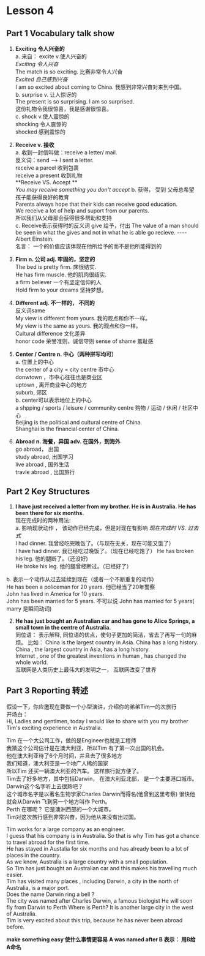 # Lesson 4

## Part 1  Vocabulary talk show

1. **Exciting  令人兴奋的**  
   a. 来自： excite v.使人兴奋的  
        *Exciting 令人兴奋*   
        The match is so exciting. 比赛非常令人兴奋   
       *Excited 自己感到兴奋*    
        I am so excited about coming to China. 我感到非常兴奋对来到中国。  
    b. surprise v. 让人惊讶的  
          The present is so surprising. I am so surprised.  
          这份礼物令我很惊喜，我是感谢很惊喜。   
    c.  shock v.使人震惊的   
           shocking 令人震惊的     
           shocked   感到震惊的

2. **Receive  v. 接收**  
a. 收到一封信叫做：receive a letter/ mail.  
       反义词：send  --> I sent  a letter.  
        receive a parcel   收到包裹  
        receive a present 收到礼物  
        **Receive VS. Accept **   
        *You may receive something you don't accept*
b. 获得， 受到
     父母总希望孩子能获得良好的教育  
     Parents always hope that their kids can receive good education.    
     We receive a lot of help and suport from our parents.  
     所以我们从父母那会获得很多帮助和支持  
c. Receive表示获得时的反义词 give 给予，付出 
     The value of a man should be seen in what the gives and not in what he is able go recieve.    ----Albert Einstein.  
     名言： 一个的价值应该体现在他所给予的而不是他所能得到的

3. **Firm n. 公司  adj. 牢固的，坚定的**  
The bed is pretty firm. 床很结实.  
He has firm muscle. 他的肌肉很结实.    
a firm believer 一个有坚定信仰的人  
Hold firm to your dreams 坚持梦想。  


4. **Different  adj. 不一样的， 不同的**  
反义词same  
My view is different from yours. 我的观点和你不一样。  
My view is the same as yours. 我的观点和你一样。  
Cultural difference 文化差异  
honor code 荣誉准则，诚信守则
sense of shame 羞耻感 

5. **Center / Centre  n. 中心（两种拼写均可）**  
       a. 位置上的中心  
             the center of a city = city centre 市中心  
             donwtown  ，市中心往往也是商业区  
             uptown , 离开商业中心的地方  
             suburb, 郊区  
        b.  center可以表示地位上的中心  
              a shpping / sports / leisure / community centre  购物 /  运动 / 休闲 / 社区中心  
              Beijing is the political and cultural centre of China.  
              Shanghai is the financial center of China.   

6. **Abroad n. 海餐，异国  adv. 在国外，到海外**   
        go abroad， 出国  
        study abroad, 出国学习  
        live abroad , 国外生活  
        travle abroad , 出国旅行

## Part 2  Key Structures

  1.  **I have just received a letter from my brother. He is in Australia. He has been there for six months.**  
  现在完成时的两种用法:  
   a. 影响现状动作 ， 该动作已经完成，但是对现在有影响
         *现在完成时  VS. 过去式*  
         I had dinner.  我曾经吃完晚饭了。（与现在无关，现在可能又饿了）  
         I have had dinner. 我已经吃过晚饭了。（现在已经吃饱了）
         He  has broken his leg. 他的腿断了。（还没好)  
         He broke his leg. 他的腿曾经断过。（已经好了）
         
   b. 表示一个动作从过去延续到现在（或者一个不断重复的动作)  
         He has been a policeman for 20 years.  他已经当了20年警察  
         John has lived in America for 10 years.  
         John has been married for 5 years.  不可以说 John has married for 5 years( marry 是瞬间动词)

  2. **He has just bought an Australian car and has gone to Alice Springs, a small town in the centre of Australia.**   
  同位语： 表示解释,  同位语的优点，使句子更加的简洁，省去了再写一句的麻烦。 比如： 
  China is the largest country in Asia. China has a long history.  
  China , the largest country in Asia, has a long history.  
  Internet , one of the greatest inventions in human , has changed the whole world.   
  互联网是人类历史上最伟大的发明之一， 互联网改变了世界
  

## Part 3 Reporting 转述
假设一下，你应邀现在要做一个小型演讲，介绍你的弟弟Tim一的次旅行   
开场白：  
Hi, Ladies and gentlmen, today I would like to share with you my brother Tim's exciting experience in Australia.  

Tim 在一个大公司工作，做的是Engineer也就是工程师  
我猜这个公司估计是在澳大利亚，所以Tim 有了第一次出国的机会。  
他在澳大利亚待了6个月时间，并且去了很多地方  
我们知道，澳大利亚是一个地广人稀的国家  
所以Tim 还买一辆澳大利亚的汽车。 这样旅行就方便了。   
Tim去了好多地方，其中包括Darwin， 在澳大利亚北部， 是一个主要港口城市。  
Darwin这个名字听上去很熟吧？  
这个城市名字是以著名生物学家Charles Darwin而得名(他曾到这里考察) 
很快他就会从Darwin 飞到另一个地方叫作 Perth。  
Perth 在哪呢？ 它是澳洲西部的一个大城市。  
Tim对这次旅行感到非常兴奋，因为他从来没有出过国。

Tim works for a large company as an engineer.  
I guess that his company is in Australia. So that is why Tim has got a chance to travel abroad for the first time.  
He has  stayed in Austalia for six months and has already been to a lot of  places in the country.  
As we know, Australia is a large country with a small population.  
So Tim has just bought an Australian car and this makes his travelling much easier.  
Tim has visited  many places , including Darwin, a city in the north of Australia, is a major port.  
Does the name Darwin  ring a bell ?  
The city was named after Charles Darwin, a famous  biologist
He will soon  fly  from Darwin to Perth
Where is Perth? It is another large city in the west of Australia.  
Tim is very excited about this trip, because he has never been  abroad before.

**make something  easy 使什么事情更容易**
**A  was named after B  表示： 用B给A命名**